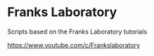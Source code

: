 # Franks Laboratory

Scripts based on the Franks Laboratory tutorials

https://www.youtube.com/c/Frankslaboratory
